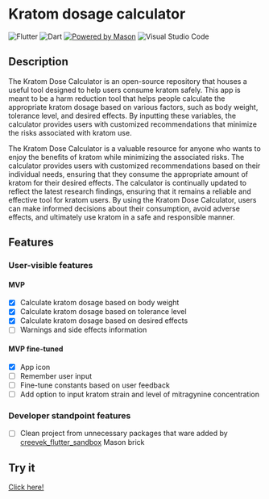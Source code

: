 # Kratom dosage calculator

![Flutter](https://img.shields.io/badge/Flutter-%2302569B.svg?style=Flat-square&logo=Flutter&logoColor=white)
![Dart](https://img.shields.io/badge/dart-%230175C2.svg?style=Flat-square&logo=dart&logoColor=white)
[![Powered by Mason](https://img.shields.io/endpoint?url=https%3A%2F%2Ftinyurl.com%2Fmason-badge)](https://github.com/felangel/mason)
![Visual Studio Code](https://img.shields.io/badge/Visual%20Studio%20Code-0078d7.svg?style=Flat-square&logo=visual-studio-code&logoColor=white)

## Description

The Kratom Dose Calculator is an open-source repository that houses a useful tool designed to help users consume kratom safely. This app is meant to be a harm reduction tool that helps people calculate the appropriate kratom dosage based on various factors, such as body weight, tolerance level, and desired effects. By inputting these variables, the calculator provides users with customized recommendations that minimize the risks associated with kratom use.

The Kratom Dose Calculator is a valuable resource for anyone who wants to enjoy the benefits of kratom while minimizing the associated risks. The calculator provides users with customized recommendations based on their individual needs, ensuring that they consume the appropriate amount of kratom for their desired effects. The calculator is continually updated to reflect the latest research findings, ensuring that it remains a reliable and effective tool for kratom users. By using the Kratom Dose Calculator, users can make informed decisions about their consumption, avoid adverse effects, and ultimately use kratom in a safe and responsible manner.

## Features

### User-visible features

#### MVP

- [x] Calculate kratom dosage based on body weight
- [x] Calculate kratom dosage based on tolerance level
- [x] Calculate kratom dosage based on desired effects
- [ ] Warnings and side effects information

#### MVP fine-tuned

- [x] App icon
- [ ] Remember user input
- [ ] Fine-tune constants based on user feedback
- [ ] Add option to input kratom strain and level of mitragynine concentration

### Developer standpoint features

- [ ] Clean project from unnecessary packages that ware added by [creevek_flutter_sandbox](https://github.com/CreevekCZ/creevek_flutter_sendbox) Mason brick

## Try it

[Click here!](https://xabar-eu.github.io/kratom_dosage_calculator/)
